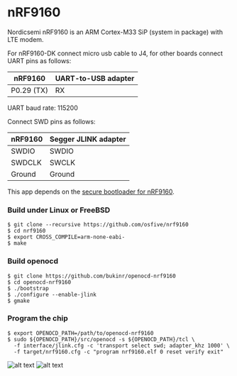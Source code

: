 # nRF9160

Nordicsemi nRF9160 is an ARM Cortex-M33 SiP (system in package) with LTE modem.

For nRF9160-DK connect micro usb cable to J4, for other boards connect UART pins as follows:

| nRF9160          | UART-to-USB adapter  |
| ----------------- | -------------------- |
| P0.29 (TX)        | RX                   |

UART baud rate: 115200

Connect SWD pins as follows:

| nRF9160           | Segger JLINK adapter |
| ----------------- | -------------------- |
| SWDIO             | SWDIO                |
| SWDCLK            | SWCLK                |
| Ground            | Ground               |

This app depends on the [secure bootloader for nRF9160](https://github.com/osfive/nrf9160-boot).

### Build under Linux or FreeBSD
    $ git clone --recursive https://github.com/osfive/nrf9160
    $ cd nrf9160
    $ export CROSS_COMPILE=arm-none-eabi-
    $ make

### Build openocd
    $ git clone https://github.com/bukinr/openocd-nrf9160
    $ cd openocd-nrf9160
    $ ./bootstrap
    $ ./configure --enable-jlink
    $ gmake

### Program the chip
    $ export OPENOCD_PATH=/path/to/openocd-nrf9160
    $ sudo ${OPENOCD_PATH}/src/openocd -s ${OPENOCD_PATH}/tcl \
      -f interface/jlink.cfg -c 'transport select swd; adapter_khz 1000' \
      -f target/nrf9160.cfg -c "program nrf9160.elf 0 reset verify exit"

![alt text](https://raw.githubusercontent.com/osfive/nrf9160/master/images/nrf9160-dk.jpg)
![alt text](https://raw.githubusercontent.com/osfive/nrf9160/master/images/nrf9160.jpg)
